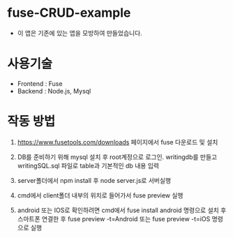 # fuse-CRUD-example

* 이 앱은 기존에 있는 앱을 모방하여 만들었습니다.

# 사용기술

* Frontend : Fuse
* Backend : Node.js, Mysql

# 작동 방법

1. https://www.fusetools.com/downloads 페이지에서 fuse 다운로드 및 설치

2. DB를 준비하기 위해 mysql 설치 후 root계정으로 로그인. writingdb를 만들고 writingSQL.sql 파일로 table과 기본적인 db 내용 입력 

3. server폴더에서 npm install 후 node server.js로 서버실행

4. cmd에서 client폴더 내부의 위치로 들어가서 fuse preview 실행

5. android 또는 IOS로 확인하려면 cmd에서 fuse install android 명령으로 설치 후 스마트폰 연결한 후 fuse preview -t=Android 또는 fuse preview -t=iOS 명령으로 실행 
